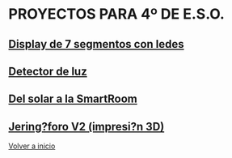 # PROYECTOS PARA 4º DE E.S.O.

## [Display de 7 segmentos con ledes](display.md)

## [Detector de luz](detectorluz.md)  

## [Del solar a la SmartRoom](https://github.com/angelmicelti/Del-solar-a-la-smartroom/wiki)

## [Jering?foro V2 (impresi?n 3D)](jeringoforoV2.md)

[Volver a inicio](https://github.com/angelmicelti/TecnoVilladiego4)
